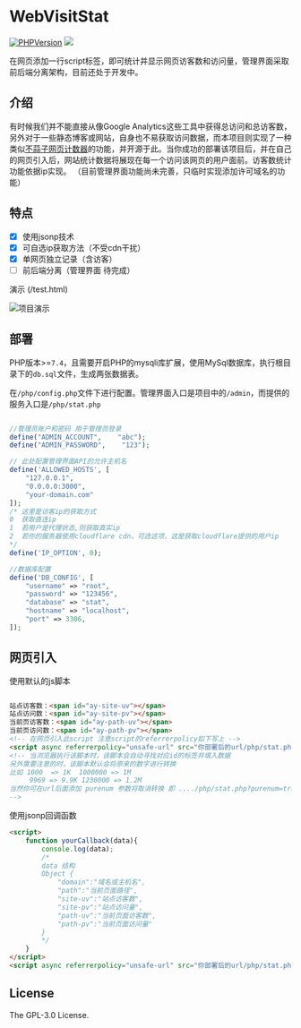 # WebVisitStat

[![PHPVersion](https://img.shields.io/badge/PHP-v7.4-blue?logo=php&style=flat-square)](https://www.php.net/downloads)
[![](https://img.shields.io/github/license/tianluanchen/WebVisitStat?style=flat-square)](https://github.com/tianluanchen/WebVisitStat/blob/main/LICENSE)

在网页添加一行script标签，即可统计并显示网页访客数和访问量，管理界面采取前后端分离架构，目前还处于开发中。

## 介绍

有时候我们并不能直接从像Google Analytics这些工具中获得总访问和总访客数，另外对于一些静态博客或网站，自身也不易获取访问数据，而本项目则实现了一种类似[不蒜子网页计数器](https://www.google.com/url?sa=t&rct=j&q=&esrc=s&source=web&cd=&cad=rja&uact=8&ved=2ahUKEwjtysTJ-r33AhWYilwKHQSICFIQFnoECAsQAQ&url=https%3A%2F%2Fbusuanzi.ibruce.info%2F&usg=AOvVaw1v9qHLhSebezGd8uFy7bxZ)的功能，并开源于此。当你成功的部署该项目后，并在自己的网页引入后，网站统计数据将展现在每一个访问该网页的用户面前。访客数统计功能依据ip实现。
（目前管理界面功能尚未完善，只临时实现添加许可域名的功能）


## 特点

- [x] 使用jsonp技术
- [x] 可自选ip获取方法（不受cdn干扰）
- [x] 单网页独立记录（含访客）
- [ ] 前后端分离（管理界面 待完成）

演示 (/test.html)

![项目演示](https://s3.bmp.ovh/imgs/2022/05/01/7e61059f954205cc.gif)

## 部署

PHP版本>=`7.4`，且需要开启PHP的mysqli库扩展，使用MySql数据库，执行根目录下的`db.sql`文件，生成两张数据表。

在`/php/config.php`文件下进行配置。管理界面入口是项目中的`/admin`，而提供的服务入口是`/php/stat.php`
```php

//管理员账户和密码 用于管理员登录
define("ADMIN_ACCOUNT",    "abc");
define("ADMIN_PASSWORD",    "123");

// 此处配置管理界面API的允许主机名
define('ALLOWED_HOSTS', [
    "127.0.0.1",
    "0.0.0.0:3000",
    "your-domain.com"
]);
/* 这里是访客ip的获取方式
0  获取直连ip
1  若用户是代理状态,则获取真实ip 
2  若你的服务器使用cloudflare cdn，可选这项，这是获取cloudflare提供的用户ip
*/
define('IP_OPTION', 0);

//数据库配置
define('DB_CONFIG', [
    "username" => "root",
    "password" => "123456",
    "database" => "stat",
    "hostname" => "localhost",
    "port" => 3306,
]);
```

## 网页引入

使用默认的js脚本
```html

站点访客数：<span id="ay-site-uv"></span>
站点访问数：<span id="ay-site-pv"></span>
当前页访客数：<span id="ay-path-uv"></span>
当前页访问数：<span id="ay-path-pv"></span>
<!-- 在网页引入此script 注意script的referrerpolicy如下写上 -->
<script async referrerpolicy="unsafe-url" src="你部署后的url/php/stat.php"></script>
<!-- 当浏览器执行该脚本时，该脚本会自动寻找对应id的标签并填入数据 
另外需要注意的时，该脚本默认会将原来的数字进行转换
比如 1000  => 1K  1000000 => 1M
     9969 => 9.9K 1230000 => 1.2M
当然你可在url后面添加 purenum 参数将取消转换 即 ..../php/stat.php?purenum=true
-->
```
使用jsonp回调函数
```html
<script>
    function yourCallback(data){
        console.log(data);
        /*
        data 结构
        Object {
            "domain":"域名或主机名",
            "path":"当前页面路径",
            "site-uv":"站点访客数",
            "site-pv":"站点访问量",
            "path-uv":"当前页面访客数",
            "path-pv":"当前页面访问量"
        }
        */
    }
</script>
<script async referrerpolicy="unsafe-url" src="你部署后的url/php/stat.php?cb=yourCallback"></script>
```

## License

The GPL-3.0 License.
